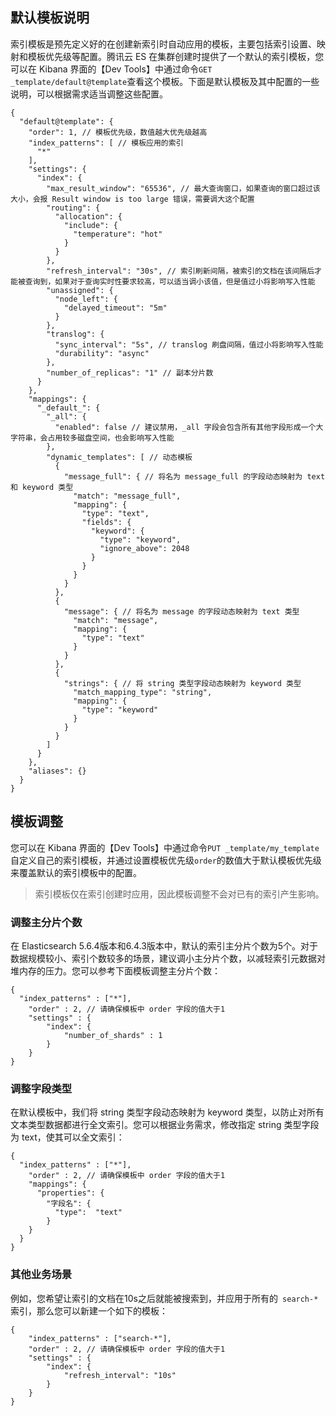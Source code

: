 ## 默认模板说明

索引模板是预先定义好的在创建新索引时自动应用的模板，主要包括索引设置、映射和模板优先级等配置。腾讯云 ES 在集群创建时提供了一个默认的索引模板，您可以在 Kibana 界面的【Dev Tools】中通过命令`GET _template/default@template`查看这个模板。下面是默认模板及其中配置的一些说明，可以根据需求适当调整这些配置。

```
{
  "default@template": {
    "order": 1, // 模板优先级，数值越大优先级越高
    "index_patterns": [ // 模板应用的索引
      "*"
    ],
    "settings": {
      "index": {
        "max_result_window": "65536", // 最大查询窗口，如果查询的窗口超过该大小，会报 Result window is too large 错误，需要调大这个配置
        "routing": {
          "allocation": {
            "include": {
              "temperature": "hot"
            }
          }
        },
        "refresh_interval": "30s", // 索引刷新间隔，被索引的文档在该间隔后才能被查询到，如果对于查询实时性要求较高，可以适当调小该值，但是值过小将影响写入性能
        "unassigned": {
          "node_left": {
            "delayed_timeout": "5m"
          }
        },
        "translog": {
          "sync_interval": "5s", // translog 刷盘间隔，值过小将影响写入性能
          "durability": "async" 
        },
        "number_of_replicas": "1" // 副本分片数
      }
    },
    "mappings": {
      "_default_": {
        "_all": {
          "enabled": false // 建议禁用，_all 字段会包含所有其他字段形成一个大字符串，会占用较多磁盘空间，也会影响写入性能
        },
        "dynamic_templates": [ // 动态模板
          {
            "message_full": { // 将名为 message_full 的字段动态映射为 text 和 keyword 类型
              "match": "message_full",
              "mapping": {
                "type": "text",
                "fields": {
                  "keyword": {
                    "type": "keyword",
                    "ignore_above": 2048
                  }
                }
              }
            }
          },
          {
            "message": { // 将名为 message 的字段动态映射为 text 类型
              "match": "message",
              "mapping": {
                "type": "text"
              }
            }
          },
          {
            "strings": { // 将 string 类型字段动态映射为 keyword 类型
              "match_mapping_type": "string",
              "mapping": {
                "type": "keyword"
              }
            }
          }
        ]
      }
    },
    "aliases": {}
  }
}
```

## 模板调整

您可以在 Kibana 界面的【Dev Tools】中通过命令`PUT _template/my_template`自定义自己的索引模板，并通过设置模板优先级`order`的数值大于默认模板优先级来覆盖默认的索引模板中的配置。

>索引模板仅在索引创建时应用，因此模板调整不会对已有的索引产生影响。

### 调整主分片个数

在 Elasticsearch 5.6.4版本和6.4.3版本中，默认的索引主分片个数为5个。对于数据规模较小、索引个数较多的场景，建议调小主分片个数，以减轻索引元数据对堆内存的压力。您可以参考下面模板调整主分片个数：

```
{
  "index_patterns" : ["*"],
    "order" : 2, // 请确保模板中 order 字段的值大于1
    "settings" : {
        "index": {
            "number_of_shards" : 1
        }
    }
}
```

### 调整字段类型

在默认模板中，我们将 string 类型字段动态映射为 keyword 类型，以防止对所有文本类型数据都进行全文索引。您可以根据业务需求，修改指定 string 类型字段为 text，使其可以全文索引：

```
{
  "index_patterns" : ["*"],
    "order" : 2, // 请确保模板中 order 字段的值大于1
    "mappings": {
      "properties": {
        "字段名": {
          "type":  "text"
        }
    }
  }
}
```

### 其他业务场景

例如，您希望让索引的文档在10s之后就能被搜索到，并应用于所有的` search-*`索引，那么您可以新建一个如下的模板：

```
{
    "index_patterns" : ["search-*"],
    "order" : 2, // 请确保模板中 order 字段的值大于1
    "settings" : {
        "index": {
            "refresh_interval": "10s"
        }
    }
}
```

